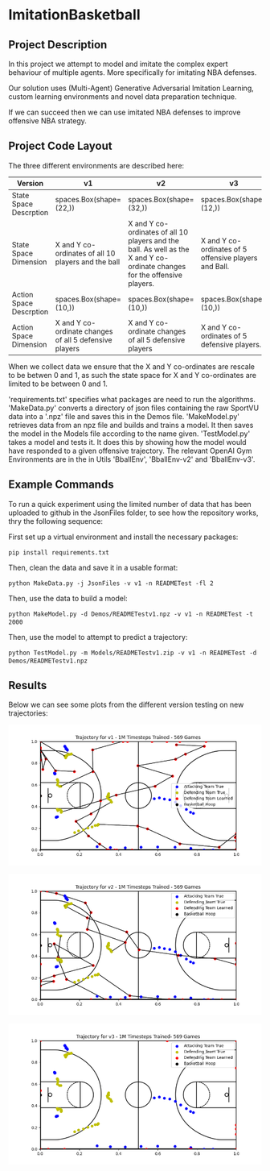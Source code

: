 # ImitationBasketball

## Project Description

In this project we attempt to model and imitate the complex expert behaviour of multiple agents. 
More specifically for imitating NBA defenses. 

Our solution uses (Multi-Agent) Generative Adversarial Imitation Learning, custom learning environments and novel data preparation technique. 

If we can succeed then we can use imitated NBA defenses to improve offensive NBA strategy. 

## Project Code Layout

The three different environments are described here:

| Version                 | v1                                                     | v2                                                                                                                         | v3                                                    |
|-------------------------|--------------------------------------------------------|----------------------------------------------------------------------------------------------------------------------------|-------------------------------------------------------|
| State Space Descrption  | spaces.Box(shape=(22,))                                | spaces.Box(shape=(32,))                                                                                                    | spaces.Box(shape=(12,))                               |
| State Space Dimension   | X and Y co-ordinates of all 10 players and the ball    | X and Y co-ordinates of all 10 players and the ball. As well as the X and Y co-ordinate changes for the offensive players. | X and Y co-ordinates of 5 offensive players and Ball. |
| Action Space Descrption | spaces.Box(shape=(10,))                                | spaces.Box(shape=(10,))                                                                                                    | spaces.Box(shape=(10,))                               |                      |
| Action Space Dimension  | X and Y co-ordinate changes of all 5 defensive players |  X and Y co-ordinate changes of all 5 defensive players                                                                     | X and Y co-ordinates of 5 defensive players.          |                         |                         |

When we collect data we ensure that the X and Y co-ordinates are rescale to be betwen 0 and 1, as such the state space for X and Y co-ordinates are limited to be between 0 and 1.


'requirements.txt' specifies what packages are need to run the algorithms. 
'MakeData.py' converts a directory of json files containing the raw SportVU data into a '.npz' file and saves this in the Demos file.
'MakeModel.py' retrieves data from an npz file and builds and trains a model. It then saves the model in the Models file according to the name given. 
'TestModel.py' takes a model and tests it. It does this by showing how the model would have responded to a given offensive trajectory.
The relevant OpenAI Gym Environments are in the  in Utils 'BballEnv', 'BballEnv-v2' and 'BballEnv-v3'.

## Example Commands

To run a quick experiment using the limited number of data that has been uploaded to github in the JsonFiles folder, to see how the repository works, thry the following sequence:

First set up a virtual environment and install the necessary packages:

``` 
pip install requirements.txt
```

Then, clean the data and save it in a usable format:

```
python MakeData.py -j JsonFiles -v v1 -n READMETest -fl 2
```
Then, use the data to build a model:
```
python MakeModel.py -d Demos/READMETestv1.npz -v v1 -n READMETest -t 2000
```
Then, use the model to attempt to predict a trajectory:
``` 
python TestModel.py -m Models/READMETestv1.zip -v v1 -n READMETest -d Demos/READMETestv1.npz
```

## Results
Below we can 
see some plots from the different version testing on new trajectories:

![Alt text](TestImages/FullDatav1.png?raw=true "Title")

![Alt text](TestImages/FullDatav2.png?raw=true "Title")

![Alt text](TestImages/FullDatav3.png?raw=true "Title")
